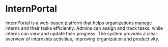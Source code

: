 # InternPortal
InternPortal is a web-based platform that helps organizations manage interns and their tasks efficiently. Admins can assign and track tasks, while interns can view and update their progress. The system provides a clear overview of internship activities, improving organization and productivity. 
